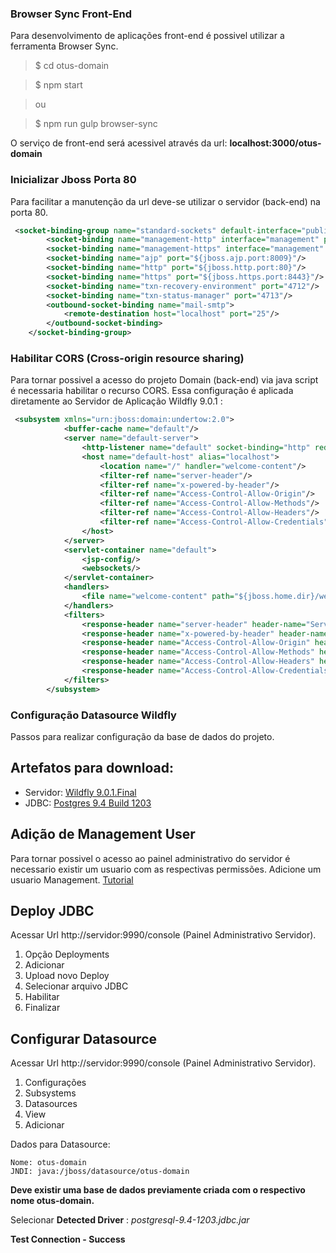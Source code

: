 ### Browser Sync Front-End

Para desenvolvimento de aplicações front-end é possivel utilizar a ferramenta Browser Sync.

> $ cd otus-domain

> $ npm start

> ou

> $ npm run gulp browser-sync


O serviço de front-end será acessivel através da url: **localhost:3000/otus-domain**


### Inicializar Jboss Porta 80

Para facilitar a manutenção da url deve-se utilizar o servidor (back-end) na porta 80.

``` xml
 <socket-binding-group name="standard-sockets" default-interface="public" port-offset="${jboss.socket.binding.port-offset:0}">
        <socket-binding name="management-http" interface="management" port="${jboss.management.http.port:9990}"/>
        <socket-binding name="management-https" interface="management" port="${jboss.management.https.port:9993}"/>
        <socket-binding name="ajp" port="${jboss.ajp.port:8009}"/>
        <socket-binding name="http" port="${jboss.http.port:80}"/>
        <socket-binding name="https" port="${jboss.https.port:8443}"/>
        <socket-binding name="txn-recovery-environment" port="4712"/>
        <socket-binding name="txn-status-manager" port="4713"/>
        <outbound-socket-binding name="mail-smtp">
            <remote-destination host="localhost" port="25"/>
        </outbound-socket-binding>
    </socket-binding-group>
```


### Habilitar CORS (Cross-origin resource sharing) 

Para tornar possivel a acesso do projeto Domain (back-end) via java script é necessaria habilitar o recurso CORS.
Essa configuração é aplicada diretamente ao Servidor de Aplicação Wildfly 9.0.1 :

``` xml
 <subsystem xmlns="urn:jboss:domain:undertow:2.0">
            <buffer-cache name="default"/>
            <server name="default-server">
                <http-listener name="default" socket-binding="http" redirect-socket="https"/>
                <host name="default-host" alias="localhost">
                    <location name="/" handler="welcome-content"/>
                    <filter-ref name="server-header"/>
                    <filter-ref name="x-powered-by-header"/>
                    <filter-ref name="Access-Control-Allow-Origin"/>
                    <filter-ref name="Access-Control-Allow-Methods"/>
                    <filter-ref name="Access-Control-Allow-Headers"/>
                    <filter-ref name="Access-Control-Allow-Credentials"/>
                </host>
            </server>
            <servlet-container name="default">
                <jsp-config/>
                <websockets/>
            </servlet-container>
            <handlers>
                <file name="welcome-content" path="${jboss.home.dir}/welcome-content"/>
            </handlers>
            <filters>
                <response-header name="server-header" header-name="Server" header-value="WildFly/9"/>
                <response-header name="x-powered-by-header" header-name="X-Powered-By" header-value="Undertow/1"/>
                <response-header name="Access-Control-Allow-Origin" header-name="Access-Control-Allow-Origin" header-value="*"/>
                <response-header name="Access-Control-Allow-Methods" header-name="Access-Control-Allow-Methods" header-value="*"/>
                <response-header name="Access-Control-Allow-Headers" header-name="Access-Control-Allow-Headers" header-value="Content-Type, Authorization"/>
                <response-header name="Access-Control-Allow-Credentials" header-name="Access-Control-Allow-Credentials" header-value="true"/>
            </filters>
        </subsystem>
```

### Configuração Datasource Wildfly

Passos para realizar configuração da base de dados do projeto.

## Artefatos para download:

- Servidor: [Wildfly 9.0.1.Final](http://wildfly.org/downloads/)
- JDBC: [Postgres 9.4 Build 1203](https://jdbc.postgresql.org/download.html)

## Adição de Management User

Para tornar possivel o acesso ao painel administrativo do servidor é necessario existir um usuario com as respectivas permissões. Adicione um usuario Management. [Tutorial](https://docs.jboss.org/author/display/WFLY8/add-user+utility)

## Deploy JDBC

Acessar Url http://servidor:9990/console (Painel Administrativo Servidor). 

1. Opção Deployments
2. Adicionar
3. Upload novo Deploy
4. Selecionar arquivo JDBC
5. Habilitar
6. Finalizar


## Configurar Datasource

Acessar Url http://servidor:9990/console (Painel Administrativo Servidor). 

1. Configurações
2. Subsystems
3. Datasources
4. View
5. Adicionar

Dados para Datasource:
```
Nome: otus-domain
JNDI: java:/jboss/datasource/otus-domain
```
**Deve existir uma base de dados previamente criada com o respectivo nome otus-domain.**

Selecionar **Detected Driver** : *postgresql-9.4-1203.jdbc.jar*

**Test Connection - Success**


